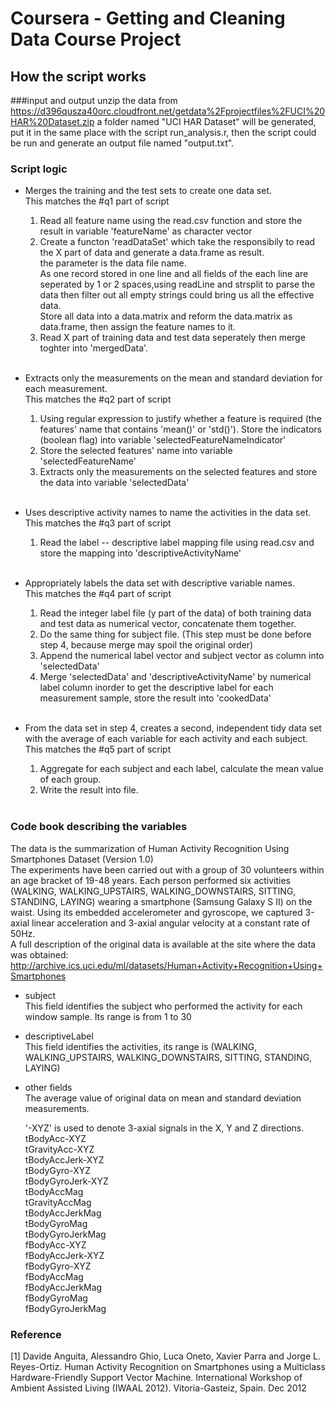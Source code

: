Coursera - Getting and Cleaning Data
Course Project
==========

## How the script works

###input and output
unzip the data from https://d396qusza40orc.cloudfront.net/getdata%2Fprojectfiles%2FUCI%20HAR%20Dataset.zip 
a folder named "UCI HAR Dataset" will be generated, put it in the same place with the script run_analysis.r,
then the script could be run and generate an output file named "output.txt".

### Script logic
* Merges the training and the test sets to create one data set.<br/>
    This matches the #q1 part of script
    1. Read all feature name using the read.csv function and store the result in variable 'featureName' as character vector
    2. Create a functon 'readDataSet' which take the responsibily to read the X part of data and generate a data.frame as result.<br/>
        the parameter is the data file name.<br/>
        As one record stored in one line and all fields of the each line are seperated by 1 or 2 spaces,using readLine and strsplit to parse the data then filter out all empty strings could bring us all the effective data.<br/>
        Store all data into a data.matrix and reform the data.matrix as data.frame, then assign the feature names to it.<br/>
    3. Read X part of training data and test data seperately then merge toghter into 'mergedData'.
<br/><br/>

* Extracts only the measurements on the mean and standard deviation for each measurement.<br/>
    This matches the #q2 part of script
    1. Using regular expression to justify whether a feature is required (the features' name that contains 'mean()' or 'std()'). Store the indicators (boolean flag) into variable 'selectedFeatureNameIndicator'
    2. Store the selected features' name into variable 'selectedFeatureName'
    3. Extracts only the measurements on the selected features and store the data into variable 'selectedData'
<br/><br/>

* Uses descriptive activity names to name the activities in the data set.<br/>
    This matches the #q3 part of script
    1. Read the label -- descriptive label mapping file using read.csv and store the mapping into 'descriptiveActivityName'
<br/><br/>

* Appropriately labels the data set with descriptive variable names.<br/>
    This matches the #q4 part of script
    1. Read the integer label file (y part of the data) of both training data and test data as numerical vector, concatenate them together.
    2. Do the same thing for subject file. (This step must be done before step 4, because merge may spoil the original order)
    3. Append the numerical label vector and subject vector as column into 'selectedData'
    4. Merge 'selectedData' and 'descriptiveActivityName' by numerical label column inorder to get the descriptive label for each measurement sample, store the result into 'cookedData'
<br/><br/>

* From the data set in step 4, creates a second, independent tidy data set with the average of each variable for each activity and each subject.<br/>
    This matches the #q5 part of script
    1. Aggregate for each subject and each label, calculate the mean value of each group.
    2. Write the result into file.
<br/><br/>

### Code book describing the variables
The data is the summarization of Human Activity Recognition Using Smartphones Dataset (Version 1.0)<br/>
The experiments have been carried out with a group of 30 volunteers within an age bracket of 19-48 years. Each person performed six activities (WALKING, WALKING_UPSTAIRS, WALKING_DOWNSTAIRS, SITTING, STANDING, LAYING) wearing a smartphone (Samsung Galaxy S II) on the waist. Using its embedded accelerometer and gyroscope, we captured 3-axial linear acceleration and 3-axial angular velocity at a constant rate of 50Hz. <br/>
A full description of the original data is available at the site where the data was obtained: http://archive.ics.uci.edu/ml/datasets/Human+Activity+Recognition+Using+Smartphones<br/>

* subject<br/>
    This field identifies the subject who performed the activity for each window sample. Its range is from 1 to 30
* descriptiveLabel<br/>
    This field identifies the activities, its range is (WALKING, WALKING_UPSTAIRS, WALKING_DOWNSTAIRS, SITTING, STANDING, LAYING)
* other fields<br/>
    The average value of original data on mean and standard deviation measurements.
    
    '-XYZ' is used to denote 3-axial signals in the X, Y and Z directions.<br/>
    tBodyAcc-XYZ<br/>
    tGravityAcc-XYZ<br/>
    tBodyAccJerk-XYZ<br/>
    tBodyGyro-XYZ<br/>
    tBodyGyroJerk-XYZ<br/>
    tBodyAccMag<br/>
    tGravityAccMag<br/>
    tBodyAccJerkMag<br/>
    tBodyGyroMag<br/>
    tBodyGyroJerkMag<br/>
    fBodyAcc-XYZ<br/>
    fBodyAccJerk-XYZ<br/>
    fBodyGyro-XYZ<br/>
    fBodyAccMag<br/>
    fBodyAccJerkMag<br/>
    fBodyGyroMag<br/>
    fBodyGyroJerkMag<br/>

### Reference
[1] Davide Anguita, Alessandro Ghio, Luca Oneto, Xavier Parra and Jorge L. Reyes-Ortiz. Human Activity Recognition on Smartphones using a Multiclass Hardware-Friendly Support Vector Machine. International Workshop of Ambient Assisted Living (IWAAL 2012). Vitoria-Gasteiz, Spain. Dec 2012
